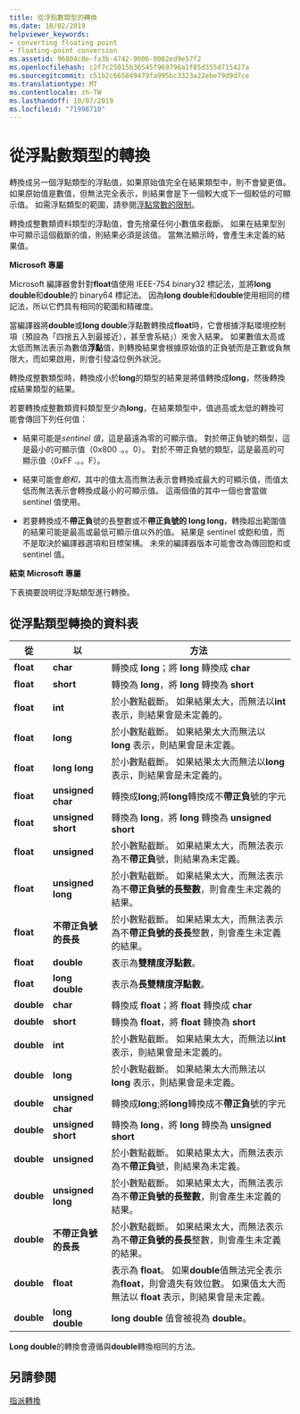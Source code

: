 ```yaml
---
title: 從浮點數類型的轉換
ms.date: 10/02/2019
helpviewer_keywords:
- converting floating point
- floating-point conversion
ms.assetid: 96804c8e-fa3b-4742-9006-0082ed9e57f2
ms.openlocfilehash: c2f7c25015b36545f969796a1f85d355d715427a
ms.sourcegitcommit: c51b2c665849479fa995bc3323a22ebe79d9d7ce
ms.translationtype: MT
ms.contentlocale: zh-TW
ms.lasthandoff: 10/07/2019
ms.locfileid: "71998710"
---
```

# <a name="conversions-from-floating-point-types"></a>從浮點數類型的轉換

轉換成另一個浮點類型的浮點值，如果原始值完全在結果類型中，則不會變更值。 如果原始值是數值，但無法完全表示，則結果會是下一個較大或下一個較低的可顯示值。 如需浮點類型的範圍，請參閱[浮點常數的限制](../c-language/limits-on-floating-point-constants.md)。

轉換成整數類資料類型的浮點值，會先捨棄任何小數值來截斷。 如果在結果型別中可顯示這個截斷的值，則結果必須是該值。 當無法顯示時，會產生未定義的結果值。

**Microsoft 專屬**

Microsoft 編譯器會針對**float**值使用 IEEE-754 binary32 標記法，並將**long double**和**double**的 binary64 標記法。 因為**long double**和**double**使用相同的標記法，所以它們具有相同的範圍和精確度。

當編譯器將**double**或**long double**浮點數轉換成**float**時，它會根據浮點環境控制項（預設為「四捨五入到最接近），甚至會系結」）來舍入結果。 如果數值太高或太低而無法表示為數值**浮點**值，則轉換結果會根據原始值的正負號而是正數或負無限大，而如果啟用，則會引發溢位例外狀況。

轉換成整數類型時，轉換成小於**long**的類型的結果是將值轉換成**long**，然後轉換成結果類型的結果。

若要轉換成整數類資料類型至少為**long**，在結果類型中，值過高或太低的轉換可能會傳回下列任何值：

- 結果可能是*sentinel 值*，這是最遠為零的可顯示值。 對於帶正負號的類型，這是最小的可顯示值（0x800 .。。0）。 對於不帶正負號的類型，這是最高的可顯示值（0xFF .。。F）。

- 結果可能會*飽和*，其中的值太高而無法表示會轉換成最大的可顯示值，而值太低而無法表示會轉換成最小的可顯示值。 這兩個值的其中一個也會當做 sentinel 值使用。

- 若要轉換成不**帶正負**號的長整數或不**帶正負號的 long long**，轉換超出範圍值的結果可能是最高或最低可顯示值以外的值。 結果是 sentinel 或飽和值，而不是取決於編譯器選項和目標架構。 未來的編譯器版本可能會改為傳回飽和或 sentinel 值。

**結束 Microsoft 專屬**

下表摘要說明從浮點類型進行轉換。

## <a name="table-of-conversions-from-floating-point-types"></a>從浮點類型轉換的資料表

|從|以|方法|
|----------|--------|------------|
|**float**|**char**|轉換成 **long**；將 **long** 轉換成 **char**|
|**float**|**short**|轉換為 **long**，將 **long** 轉換為 **short**|
|**float**|**int**|於小數點截斷。 如果結果太大，而無法以**int**表示，則結果會是未定義的。|
|**float**|**long**|於小數點截斷。 如果結果太大而無法以 **long** 表示，則結果會是未定義。|
|**float**|**long long**|於小數點截斷。 如果結果太大而無法以**long**表示，則結果會是未定義的。|
|**float**|**unsigned char**|轉換成**long**;將**long**轉換成不**帶正負**號的字元|
|**float**|**unsigned short**|轉換為 **long**，將 **long** 轉換為 **unsigned short**|
|**float**|**unsigned**|於小數點截斷。 如果結果太大，而無法表示為不**帶正負**號，則結果為未定義。|
|**float**|**unsigned long**|於小數點截斷。 如果結果太大，而無法表示為不**帶正負號的長整數**，則會產生未定義的結果。|
|**float**|**不帶正負號的長長**|於小數點截斷。 如果結果太大，而無法表示為不**帶正負號的長長**整數，則會產生未定義的結果。|
|**float**|**double**|表示為**雙精度浮點數**。|
|**float**|**long double**|表示為**長雙精度浮點數**。|
|**double**|**char**|轉換成 **float**；將 **float** 轉換成 **char**|
|**double**|**short**|轉換為 **float**，將 **float** 轉換為 **short**|
|**double**|**int**|於小數點截斷。 如果結果太大，而無法以**int**表示，則結果會是未定義的。|
|**double**|**long**|於小數點截斷。 如果結果太大而無法以 **long** 表示，則結果會是未定義。|
|**double**|**unsigned char**|轉換成**long**;將**long**轉換成不**帶正負**號的字元|
|**double**|**unsigned short**|轉換為 **long**，將 **long** 轉換為 **unsigned short**|
|**double**|**unsigned**|於小數點截斷。 如果結果太大，而無法表示為不**帶正負**號，則結果為未定義。|
|**double**|**unsigned long**|於小數點截斷。 如果結果太大，而無法表示為不**帶正負號的長整數**，則會產生未定義的結果。|
|**double**|**不帶正負號的長長**|於小數點截斷。 如果結果太大，而無法表示為不**帶正負號的長長**整數，則會產生未定義的結果。|
|**double**|**float**|表示為 **float**。 如果**double**值無法完全表示為**float**，則會遺失有效位數。 如果值太大而無法以 **float** 表示，則結果會是未定義。|
|**double**|**long double**|**long double** 值會被視為 **double**。|

**Long double**的轉換會遵循與**double**轉換相同的方法。

## <a name="see-also"></a>另請參閱

[指派轉換](../c-language/assignment-conversions.md)
